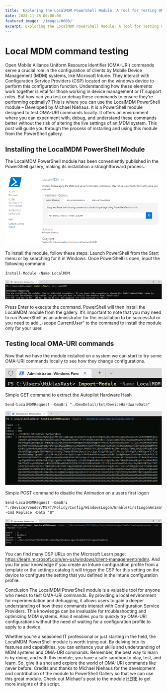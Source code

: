 ```yaml
---
title: 'Exploring the LocalMDM PowerShell Module: A Tool for Testing OMA-URI Commands'
date: 2024-11-28 00:00:00
featured_image: '/images/0000/'
excerpt: Exploring the LocalMDM PowerShell Module: A Tool for Testing OMA-URI Commands
---
```


# Local MDM command testing

Open Mobile Alliance Uniform Resource Identifier (OMA-URI) commands serve a crucial role in the configuration of clients by Mobile Device Management (MDM) systems, like Microsoft Intune. They interact with Configuration Service Providers (CSP) located on the windows device to perform this configuration function. Understanding how these elements work together is vital for those working in device management or IT support roles. But how can you test or debug these commands to ensure they’re performing optimally? This is where you can use the LocalMDM PowerShell module – Developed by Michael Niehaus. It is a PowerShell module designed to test OMA-URI commands locally. It offers an environment where you can experiment with, debug, and understand these commands better without the risk of altering the live settings of an MDM system. This post will guide you through the process of installing and using this module from the PowerShell gallery.

## Installing the LocalMDM PowerShell Module
The LocalMDM PowerShell module has been conveniently published in the PowerShell gallery, making its installation a straightforward process.

![](/images/0040/1.png)

To install the module, follow these steps:
Launch PowerShell from the Start menu or by searching for it in Windows.
Once PowerShell is open, input the following command:

```
Install-Module -Name LocalMDM
```

![](/images/0040/2.png)

Press Enter to execute the command. PowerShell will then install the LocalMDM module from the gallery. It’s important to note that you may need to run PowerShell as an administrator for the installation to be successful or you need to add „-scope CurrentUser“ to the command to install the module only for your user.

## Testing local OMA-URI commands
Now that we have the module installed on a system we can start to try some OMA-URI commands locally to see how they change configurations.

![](/images/0040/3.png)

Simple GET command to extract the Autopilot Hardware Hash
```
Send-LocalMDMRequest -OmaUri "./DevDetail/Ext/DeviceHardwareData"
```
![](/images/0040/4.png)

Simple POST command to disable the Animation on a users first logon
```
Send-LocalMDMRequest -OmaUri "./Device/Vendor/MSFT/Policy/Config/WindowsLogon/EnableFirstLogonAnimation" -Cmd Replace -Data "0"
```
![](/images/0040/5.png)

You can find many CSP URLs on the Microsoft Learn page: https://learn.microsoft.com/en-us/windows/client-management/mdm/. And you for your knowledge if you create an Intune configuration profile from a template or the settings catalog it will trigger the CSP for this setting on the device to configure the setting that you defined in the Intune configuration profile.

Conclusion
The LocalMDM PowerShell module is a valuable tool for anyone who needs to test OMA-URI commands. By providing a local environment for experimentation and debugging, it allows users to gain a deeper understanding of how these commands interact with Configuration Service Providers. This knowledge can be invaluable for troubleshooting and optimizing MDM systems. Also it enables you to quickly try OMA-URI configurations without the need of waiting for a configuration profile to apply to a device.

Whether you’re a seasoned IT professional or just starting in the field, the LocalMDM PowerShell module is worth trying out. By delving into its features and capabilities, you can enhance your skills and understanding of MDM systems and OMA-URI commands. Remember, the best way to learn is by doing, and with this module, you have a safe sandbox to play, test, and learn. So, give it a shot and explore the world of OMA-URI commands like never before. Credits and thanks to Michael Niehaus for the development and contribution of the module to PowerShell Gallery so that we can use this great module. Check out Michael´s post to the module [HERE](https://oofhours.com/2022/08/26/send-mdm-commands-without-an-mdm-service-using-powershell/) to get more insights of the script.
